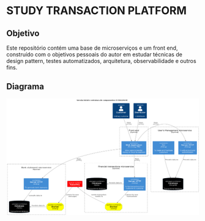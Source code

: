 # STUDY TRANSACTION PLATFORM

## Objetivo
Este repositório contém uma base de microserviços e um front end, construído com o objetivos pessoais do autor em estudar técnicas de design pattern, testes automatizados, arquitetura, observabilidade e outros fins.

## Diagrama
![C4 Diagram](docs/240217.png)
